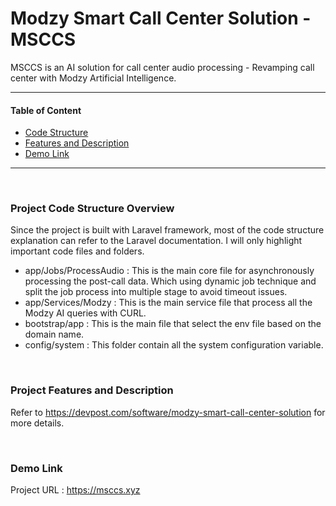 

# Modzy Smart Call Center Solution - MSCCS
MSCCS is an AI solution for call center audio processing - Revamping call center with Modzy Artificial Intelligence.


---

#### Table of Content

- [ Code Structure ](#installation)
- [ Features and Description ](#usp)
- [ Demo Link ](#demo)


---


&nbsp;&nbsp;
<a name="installation"></a>
### Project Code Structure Overview

Since the project is built with Laravel framework, most of the code structure explanation can refer to the Laravel documentation. I will only highlight important code files and folders.

- app/Jobs/ProcessAudio : This is the main core file for asynchronously processing the post-call data. Which using dynamic job technique and split the job process into multiple stage to avoid timeout issues.
- app/Services/Modzy : This is the main service file that process all the Modzy AI queries with CURL.
- bootstrap/app : This is the main file that select the env file based on the domain name.
- config/system : This folder contain all the system configuration variable.



&nbsp;&nbsp;
<a name="usp"></a>
### Project Features and Description
Refer to https://devpost.com/software/modzy-smart-call-center-solution for more details.


&nbsp;&nbsp;
<a name="demo"></a>
### Demo Link
Project URL : https://msccs.xyz

